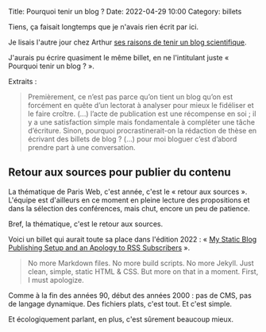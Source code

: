Title: Pourquoi tenir un blog ?
Date: 2022-04-29 10:00
Category: billets

Tiens, ça faisait longtemps que je n'avais rien écrit par ici.

Je lisais l'autre jour chez Arthur [ses raisons de tenir un blog scientifique](https://www.arthurperret.fr/blog/2022-04-11-pourquoi-tenir-un-blog-scientifique.html).

J'aurais pu écrire quasiment le même billet, en ne l'intitulant juste « Pourquoi tenir un blog ? ».

Extraits :

> Premièrement, ce n’est pas parce qu’on tient un blog qu’on est forcément en quête d’un lectorat à analyser pour mieux le fidéliser et le faire croître.
> (...)
> l’acte de publication est une récompense en soi ; il y a une satisfaction simple mais fondamentale à compléter une tâche d’écriture. Sinon, pourquoi procrastinerait-on la rédaction de thèse en écrivant des billets de blog ?
> (...)
> pour moi bloguer c’est d’abord prendre part à une conversation.

## Retour aux sources pour publier du contenu

La thématique de Paris Web, c'est année, c'est le « retour aux sources ». L'équipe est d'ailleurs en ce moment en pleine lecture des propositions et dans la sélection des conférences, mais chut, encore un peu de patience.

Bref, la thématique, c'est le retour aux sources.

Voici un billet qui aurait toute sa place dans l'édition 2022 : « [My Static Blog Publishing Setup and an Apology to RSS Subscribers](https://tdarb.org/blog/my-static-blog-publishing-setup.html) ».

> No more Markdown files. No more build scripts. No more Jekyll. Just clean, simple, static HTML & CSS. But more on that in a moment. First, I must apologize.

Comme à la fin des années 90, début des années 2000 : pas de CMS, pas de langage dynamique. Des fichiers plats, c'est tout. Et c'est simple.

Et écologiquement parlant, en plus, c'est sûrement beaucoup mieux.
